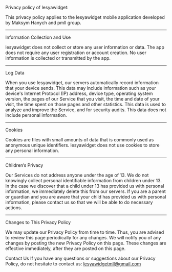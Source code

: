 Privacy policy of lesyawidget:


This privacy policy applies to the lesyawidget mobile application developed by Maksym Hanych and pmll group.

---

Information Collection and Use

lesyawidget does not collect or store any user information or data. The app does not require any user registration or account creation. No user information is collected or transmitted by the app.

---

Log Data

When you use lesyawidget, our servers automatically record information that your device sends. This data may include information such as your device's Internet Protocol (IP) address, device type, operating system version, the pages of our Service that you visit, the time and date of your visit, the time spent on those pages and other statistics. This data is used to analyze and improve the Service, and for security audits. This data does not include personal information.

---

Cookies

Cookies are files with small amounts of data that is commonly used as anonymous unique identifiers. lesyawidget does not use cookies to store any personal information.

---

Children’s Privacy

Our Services do not address anyone under the age of 13. We do not knowingly collect personal identifiable information from children under 13. In the case we discover that a child under 13 has provided us with personal information, we immediately delete this from our servers. If you are a parent or guardian and you are aware that your child has provided us with personal information, please contact us so that we will be able to do necessary actions.

---

Changes to This Privacy Policy

We may update our Privacy Policy from time to time. Thus, you are advised to review this page periodically for any changes. We will notify you of any changes by posting the new Privacy Policy on this page. These changes are effective immediately, after they are posted on this page.

Contact Us
If you have any questions or suggestions about our Privacy Policy, do not hesitate to contact us: lesyawidgetmll@gmail.com
